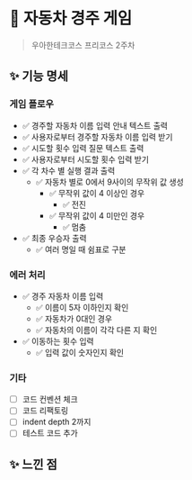# 🚗 자동차 경주 게임
> 우아한테크코스 프리코스 2주차

## ✨ 기능 명세
### 게임 플로우
- ✅ 경주할 자동차 이름 입력 안내 텍스트 출력
- ✅ 사용자로부터 경주할 자동차 이름 입력 받기
- ✅ 시도할 횟수 입력 질문 텍스트 출력
- ✅  사용자로부터 시도할 횟수 입력 받기
- ✅ 각 차수 별 실행 결과 출력
    - ✅ 자동차 별로 0에서 9사이의 무작위 값 생성
        - ✅ 무작위 값이 4 이상인 경우
            - ✅ 전진
        - ✅ 무작위 값이 4 미만인 경우
            - ✅ 멈춤
- ✅ 최종 우승자 출력
    - ✅ 여러 명일 때 쉼표로 구분


### 에러 처리
- ✅ 경주 자동차 이름 입력
    - ✅ 이름이 5자 이하인지 확인
    - ✅ 자동차가 0대인 경우
    - ✅ 자동차의 이름이 각각 다른 지 확인
- ✅ 이동하는 횟수 입력
    - ✅ 입력 값이 숫자인지 확인


### 기타
- [ ] 코드 컨벤션 체크
- [ ] 코드 리팩토링
- [ ] indent depth 2까지
- [ ] 테스트 코드 추가

## ✨ 느낀 점